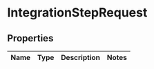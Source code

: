 

# IntegrationStepRequest

## Properties

Name | Type | Description | Notes
------------ | ------------- | ------------- | -------------



